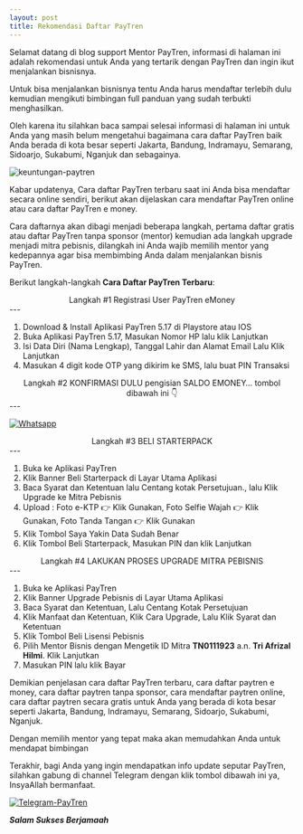 ```yaml
---
layout: post
title: Rekomendasi Daftar PayTren
---
```


Selamat datang di blog support Mentor PayTren, informasi di halaman ini adalah rekomendasi untuk Anda yang tertarik dengan PayTren dan ingin ikut menjalankan bisnisnya. 

Untuk bisa menjalankan bisnisnya tentu Anda harus mendaftar terlebih dulu kemudian mengikuti bimbingan full panduan yang sudah terbukti menghasilkan.

Oleh karena itu silahkan baca sampai selesai informasi di halaman ini untuk Anda yang masih belum mengetahui bagaimana cara daftar PayTren baik Anda berada di kota besar seperti Jakarta, Bandung, Indramayu, Semarang, Sidoarjo, Sukabumi, Nganjuk dan sebagainya.

![keuntungan-paytren](https://adminpaytren.github.io/Cara-Daftar-PayTren-di-Android/images/benefit.jpg)

Kabar updatenya, Cara daftar PayTren terbaru saat ini Anda bisa mendaftar secara online sendiri, berikut akan dijelaskan cara mendaftar PayTren online atau cara daftar PayTren e money.

Cara daftarnya akan dibagi menjadi beberapa langkah, pertama daftar gratis atau daftar PayTren tanpa sponsor (mentor) kemudian ada langkah upgrade menjadi mitra pebisnis, dilangkah ini Anda wajib memilih mentor yang kedepannya agar bisa membimbing Anda dalam menjalankan bisnis PayTren.

Berikut langkah-langkah **Cara Daftar PayTren Terbaru**:

<center>Langkah #1 Registrasi User PayTren eMoney</center>
---

1. Download & Install Aplikasi PayTren 5.17 di Playstore atau IOS
2. Buka Aplikasi PayTren 5.17, Masukan Nomor HP lalu klik Lanjutkan
3. Isi Data Diri (Nama Lengkap), Tanggal Lahir dan Alamat Email Lalu Klik Lanjutkan
4. Masukan 4 digit kode OTP yang dikirim ke SMS, lalu buat PIN Transaksi

<center>Langkah #2 KONFIRMASI DULU pengisian SALDO EMONEY… tombol dibawah ini 👇</center>
---

[![Whatsapp](https://adminpaytren.github.io/images/whatsapp.jpeg)](https://wa.me/6282320067466)

<center>Langkah #3 BELI STARTERPACK</center>
---

1. Buka ke Aplikasi PayTren
2. Klik Banner Beli Starterpack di Layar Utama Aplikasi
3. Baca Syarat dan Ketentuan lalu Centang kotak Persetujuan., lalu Klik Upgrade ke Mitra Pebisnis
4. Upload : Foto e-KTP 👉 Klik Gunakan, Foto Selfie Wajah 👉 Klik Gunakan, Foto Tanda Tangan 👉 Klik Gunakan
5. Klik Tombol Saya Yakin Data Sudah Benar
6. Klik Tombol Beli Starterpack, Masukan PIN dan klik Lanjutkan

<center>Langkah #4 LAKUKAN PROSES UPGRADE MITRA PEBISNIS</center>
---

1. Buka ke Aplikasi PayTren
2. Klik Banner Upgrade Pebisnis di Layar Utama Aplikasi
3. Baca Syarat dan Ketentuan, Lalu Centang Kotak Persetujuan
4. Klik Manfaat dan Ketentuan, Klik Cara Upgrade, Lalu Klik Syarat dan Ketentuan
5. Klik Tombol Beli Lisensi Pebisnis
6. Pilih Mentor Bisnis dengan Mengetik ID Mitra **TN0111923** a.n. **Tri Afrizal Hilmi**. Klik Lanjutkan
7. Masukan PIN lalu klik Bayar

Demikian penjelasan cara daftar PayTren terbaru, cara daftar paytren e money, cara daftar paytren tanpa sponsor, cara mendaftar paytren online, cara daftar paytren secara gratis untuk Anda yang berada di kota besar seperti Jakarta, Bandung, Indramayu, Semarang, Sidoarjo, Sukabumi, Nganjuk.

Dengan memilih mentor yang tepat maka akan memudahkan Anda untuk mendapat bimbingan

Terakhir, bagi Anda yang ingin mendapatkan info update seputar PayTren, silahkan gabung di channel Telegram dengan klik tombol dibawah ini ya, InsyaAllah bermanfaat.

[![Telegram-PayTren](https://adminpaytren.github.io/images/telegram.png)](https://t.me/markit_paytren517)

***Salam Sukses Berjamaah***
